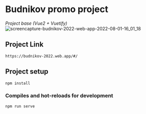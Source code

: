 # Budnikov promo project
*Project base (Vue2 + Vuetify)*
![screencapture-budnikov-2022-web-app-2022-08-01-16_01_18](https://user-images.githubusercontent.com/73743934/182153689-ad9fe30f-04e1-4e1e-9c3b-8f145bd02c9f.png)

## Project Link
```
https://budnikov-2022.web.app/#/
```
## Project setup
```
npm install
```

### Compiles and hot-reloads for development
```
npm run serve
```
